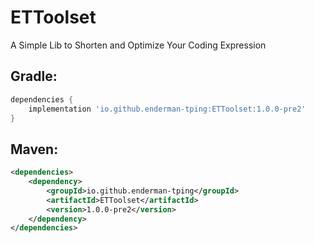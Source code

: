 # ETToolset
 A Simple Lib to Shorten and Optimize Your Coding Expression  
## Gradle:
```Groovy
dependencies {
    implementation 'io.github.enderman-tping:ETToolset:1.0.0-pre2'
}
```

## Maven:
```XML
<dependencies>
    <dependency>
        <groupId>io.github.enderman-tping</groupId>
        <artifactId>ETToolset</artifactId>
        <version>1.0.0-pre2</version>
    </dependency>
</dependencies>
```



